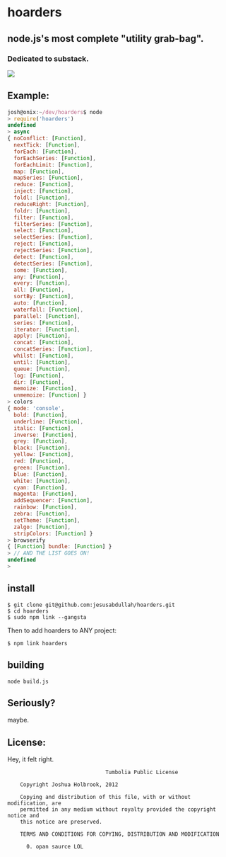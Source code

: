 # hoarders

## node.js's most complete "utility grab-bag".
### Dedicated to substack.

![](http://i.imgur.com/WPB5l.jpg)

## Example:

```js
josh@onix:~/dev/hoarders$ node
> require('hoarders')
undefined
> async
{ noConflict: [Function],
  nextTick: [Function],
  forEach: [Function],
  forEachSeries: [Function],
  forEachLimit: [Function],
  map: [Function],
  mapSeries: [Function],
  reduce: [Function],
  inject: [Function],
  foldl: [Function],
  reduceRight: [Function],
  foldr: [Function],
  filter: [Function],
  filterSeries: [Function],
  select: [Function],
  selectSeries: [Function],
  reject: [Function],
  rejectSeries: [Function],
  detect: [Function],
  detectSeries: [Function],
  some: [Function],
  any: [Function],
  every: [Function],
  all: [Function],
  sortBy: [Function],
  auto: [Function],
  waterfall: [Function],
  parallel: [Function],
  series: [Function],
  iterator: [Function],
  apply: [Function],
  concat: [Function],
  concatSeries: [Function],
  whilst: [Function],
  until: [Function],
  queue: [Function],
  log: [Function],
  dir: [Function],
  memoize: [Function],
  unmemoize: [Function] }
> colors
{ mode: 'console',
  bold: [Function],
  underline: [Function],
  italic: [Function],
  inverse: [Function],
  grey: [Function],
  black: [Function],
  yellow: [Function],
  red: [Function],
  green: [Function],
  blue: [Function],
  white: [Function],
  cyan: [Function],
  magenta: [Function],
  addSequencer: [Function],
  rainbow: [Function],
  zebra: [Function],
  setTheme: [Function],
  zalgo: [Function],
  stripColors: [Function] }
> browserify
{ [Function] bundle: [Function] }
> // AND THE LIST GOES ON!
undefined
> 
```

## install

    $ git clone git@github.com:jesusabdullah/hoarders.git
    $ cd hoarders
    $ sudo npm link --gangsta

Then to add hoarders to ANY project:

    $ npm link hoarders

## building

    node build.js

## Seriously?

maybe.

## License:

Hey, it felt right.

```
                               Tumbolia Public License
 
    Copyright Joshua Holbrook, 2012 
 
    Copying and distribution of this file, with or without modification, are
    permitted in any medium without royalty provided the copyright notice and
    this notice are preserved.
 
    TERMS AND CONDITIONS FOR COPYING, DISTRIBUTION AND MODIFICATION
 
      0. opan saurce LOL
```
